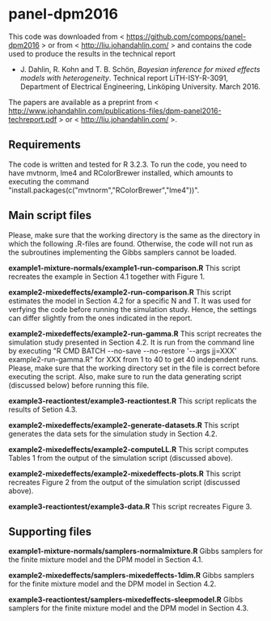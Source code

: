 # panel-dpm2016

This code was downloaded from < https://github.com/compops/panel-dpm2016 > or from < http://liu.johandahlin.com/ > and contains the code used to produce the results in the technical report

* J. Dahlin, R. Kohn and T. B. Schön, *Bayesian inference for mixed effects models with heterogeneity*. Technical report LiTH-ISY-R-3091, Department of Electrical Engineering, Linköping University. March 2016. 

The papers are available as a preprint from < http://www.johandahlin.com/publications-files/dpm-panel2016-techreport.pdf > or < http://liu.johandahlin.com/ >.

Requirements
--------------
The code is written and tested for R 3.2.3. To run the code, you need to have mvtnorm, lme4 and RColorBrewer installed, which amounts to executing the command "install.packages(c("mvtnorm","RColorBrewer","lme4"))". 

Main script files
--------------
Please, make sure that the working directory is the same as the directory in which the following .R-files are found. Otherwise, the code will not run as the subroutines implementing the Gibbs samplers cannot be loaded.

**example1-mixture-normals/example1-run-comparison.R** This script recreates the example in Section 4.1 together with Figure 1.

**example2-mixedeffects/example2-run-comparison.R** This script estimates the model in Section 4.2 for a specific N and T. It was used for verfying the code before running the simulation study. Hence, the settings can differ slightly from the ones indicated in the report. 

**example2-mixedeffects/example2-run-gamma.R** This script recreates the simulation study presented in Section 4.2. It is run from the command line by executing "R CMD BATCH --no-save --no-restore '--args jj=XXX' example2-run-gamma.R" for XXX from 1 to 40 to get 40 independent runs. Please, make sure that the working directory set in the file is correct before executing the script. Also, make sure to run the data generating script (discussed below) before running this file.

**example3-reactiontest/example3-reactiontest.R** This script replicats the results of Setion 4.3.

**example2-mixedeffects/example2-generate-datasets.R** This script generates the data sets for the simulation study in Section 4.2.

**example2-mixedeffects/example2-computeLL.R** This script computes Tables 1 from the output of the simulation script (discussed above).

**example2-mixedeffects/example2-mixedeffects-plots.R** This script recreates Figure 2 from the output of the simulation script (discussed above).

**example3-reactiontest/example3-data.R** This script recreates Figure 3.

Supporting files
--------------
**example1-mixture-normals/samplers-normalmixture.R** Gibbs samplers for the finite mixture model and the DPM model in Section 4.1.

**example2-mixedeffects/samplers-mixedeffects-1dim.R** Gibbs samplers for the finite mixture model and the DPM model in Section 4.2.

**example3-reactiontest/samplers-mixedeffects-sleepmodel.R** Gibbs samplers for the finite mixture model and the DPM model in Section 4.3.

